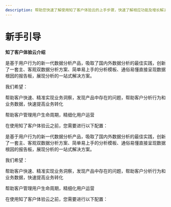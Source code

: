 ```yaml
---
description: 帮助您快速了解使用知了客户体验云的上手步骤，快速了解相应功能及增长解决方案。
---
```


# 新手引导

**知了客户体验云介绍**

是基于用户行为的新一代数据分析产品，吸取了国内外数据分析的最佳实践，创新了一套主、客观双数据分析方案、简单易上手的分析模板、通俗易懂直接呈现数据根因的报告板，展现分析的一站式解决方案。

我们希望：

帮助客户快速、精准实现业务洞察，发现产品中存在的问题，帮助客户分析行为和业务数据，快速提高业务转化

帮助客户管理用户生命周期，精细化用户运营

在使用知了客户体验云之前，您需要进行以下配置：

是基于用户行为的新一代数据分析产品，吸取了国内外数据分析的最佳实践，创新了一套主、客观双数据分析方案、简单易上手的分析模板、通俗易懂直接呈现数据根因的报告板，展现分析的一站式解决方案。

我们希望：

帮助客户快速、精准实现业务洞察，发现产品中存在的问题，帮助客户分析行为和业务数据，快速提高业务转化

帮助客户管理用户生命周期，精细化用户运营

在使用知了客户体验云之前，您需要进行以下配置：



